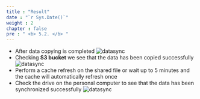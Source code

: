 ```yaml
---
title : "Result"
date : "`r Sys.Date()`"
weight : 2
chapter : false
pre : " <b> 5.2. </b> "
---
```


* After data copying is completed
![datasync](/images/5.datasync/5.2.1.png)
* Checking **S3 bucket** we see that the data has been copied successfully
![datasync](/images/5.datasync/5.2.2.png)
* Perform a cache refresh on the shared file or wait up to 5 minutes and the cache will automatically refresh once
* Check the drive on the personal computer to see that the data has been synchronized successfully
![datasync](/images/5.datasync/5.2.3.png)